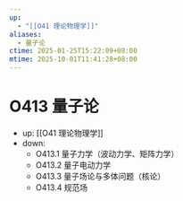 ```yaml
---
up:
  - "[[O41 理论物理学]]"
aliases:
  - 量子论
ctime: 2025-01-25T15:22:09+08:00
mtime: 2025-10-01T11:41:28+08:00
---
```


# O413 量子论

- up: [[O41 理论物理学]]
- down:	
	- O413.1 量子力学（波动力学、矩阵力学）
	- O413.2 量子电动力学
	- O413.3 量子场论与多体问题（核论）
	- O413.4 规范场
	
